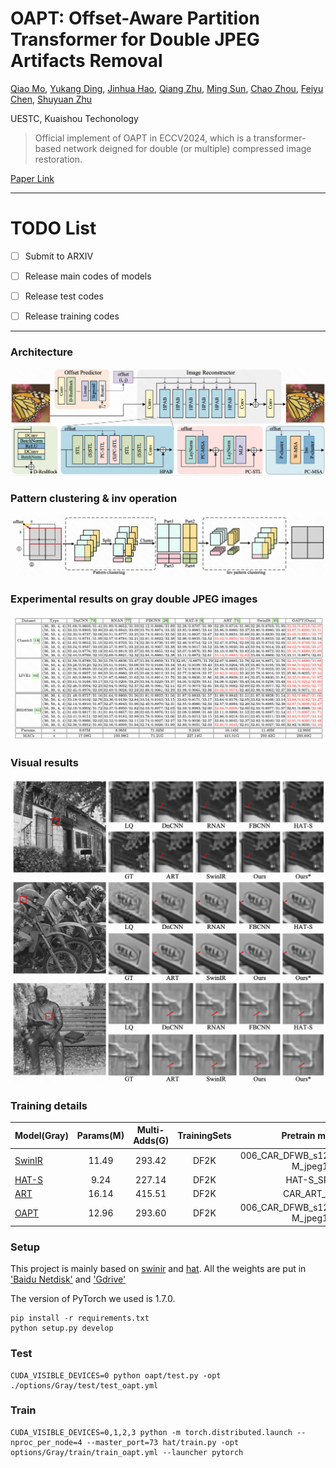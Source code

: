 # OAPT: Offset-Aware Partition Transformer for Double JPEG Artifacts Removal 
[Qiao Mo](), [Yukang Ding](), [Jinhua Hao](), [Qiang Zhu](), [Ming Sun](), [Chao Zhou](), [Feiyu Chen](), [Shuyuan Zhu]()

UESTC, Kuaishou Techonology

>Official implement of OAPT in ECCV2024, which is a transformer-based network deigned for double (or multiple) compressed image restoration.

[Paper Link](https://arxiv.org/abs/2408.11480)

---



# TODO List
- [ ] Submit to ARXIV
- [ ] Release main codes of models
- [ ] Release test codes
- [ ] Release training codes




---

### Architecture
![architecture](https://github.com/QMoQ/OAPT/blob/main/pics/pipeline.png)

### Pattern clustering & inv operation 
![pattern clustering](https://github.com/QMoQ/OAPT/blob/main/pics/patternclustering.png)

### Experimental results on gray double JPEG images
![results](https://github.com/QMoQ/OAPT/blob/main/pics/gray_results.png)

### Visual results
![gray visual results](https://github.com/QMoQ/OAPT/blob/main/pics/visuals.png)


### Training details

| Model(Gray) | Params(M) | Multi-Adds(G) | TrainingSets | Pretrain model | iterations |
|--------|:---------:|:---------:|:---------:|:---------:|:---------:|
| [SwinIR](https://github.com/JingyunLiang/SwinIR) |   11.49    | 293.42 | DF2K | 006_CAR_DFWB_s126w7_SwinIR-M_jpeg10 | 200k |
| [HAT-S](https://github.com/XPixelGroup/HAT) |   9.24    | 227.14 | DF2K | HAT-S_SRx2 | 800k |
| [ART](https://github.com/gladzhang/ART) |   16.14    | 415.51 | DF2K | CAR_ART_q10 | 200k |
| [OAPT](https://arxiv.org/abs/2408.11480) |   12.96    | 293.60 | DF2K | 006_CAR_DFWB_s126w7_SwinIR-M_jpeg10 | 200k |

### Setup
This project is mainly based on [swinir](https://github.com/JingyunLiang/SwinIR) and [hat](https://github.com/XPixelGroup/HAT). All the weights are put in ['Baidu Netdisk'](https://pan.baidu.com/s/1CAXtSt9oEcBHp8zqCBnrzg?pwd=hm52) and ['Gdrive'](https://drive.google.com/drive/folders/1yZcczbsVdxmsocQMaC9oFcvt6J553D_1?usp=sharing)

The version of PyTorch we used is 1.7.0.
```
pip install -r requirements.txt
python setup.py develop
```

### Test
```
CUDA_VISIBLE_DEVICES=0 python oapt/test.py -opt ./options/Gray/test/test_oapt.yml
```

### Train
```
CUDA_VISIBLE_DEVICES=0,1,2,3 python -m torch.distributed.launch --nproc_per_node=4 --master_port=73 hat/train.py -opt options/Gray/train/train_oapt.yml --launcher pytorch
```


